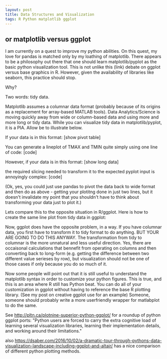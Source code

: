 ```yaml
---
layout: post
title: Data Structures and Visualization
tags: R Python matplotlib ggplot
---
```

## or matplotlib versus ggplot

I am currently on a quest to improve my python abilities. On this quest, my love for pandas is matched only by my loathing of matplotlib. There appears to be a philosophy out there that one should learn matplotlib/pyplot as the basic python visualization tool. This is not unlike this (link) debate on ggplot versus base graphics in R. However, given the availability of libraries like seaborn, this practice should stop. 

Why? 

Two words: tidy data.

Matplotlib assumes a columnar data format (probably because of its origins as a replacement for array-based MATLAB tools). Data Analytics/Science is moving quickly away from wide or column-based data and using more and more long or tidy data. While you can visualize tidy data in matplotlib/pyplot, it is a PIA. Allow be to illustrate below.

If your data is in this format:
[show pivot table]

You can generate a lineplot of TMAX and TMIN quite simply using one line of code:
[code]

However, if your data is in this format:
[show long data]

the required slicing needed to transform it to the expected pyplot input is annoyingly complex:
[code]

(Ok, yes, you could just use pandas to pivot the data back to wide format and then do as above - getting your plotitng done in just two lines, but it doesn't invalidate my point that you shouldn't have to think about transforming your data just to plot it.)


Lets compare this to the opposite situation in R/ggplot.
Here is how to create the same line plot from tidy data in ggplot:


Now, ggplot does have the opposite problem, in a way. If you have columnar data, you first have to transform it to tidy format to do anything. BUT YOUR ARE GOING TO DO THIS ANYWAY. The transformation from tidy to columnar is the more unnatural and less useful direction. Yes, there are occaisonal calculations that bennefit from operating on columns and then converting back to long-form (e.g. getting the difference between two different value serieses by row), but visualization should not be one of those cases if only because you do so much of it.

Now some people will point out that it is still useful to understand the matplotlib syntax in order to customize your python figures. This is true, and this is an area where R still has Python beat. You can do all of your customization in ggplot without having to reference the base R plotting library. (See my post on creative ggplot use for an example) Someone, someone should probably write a more userfriendly wrapper for matlabplot to do the same.

See http://pltn.ca/plotnine-superior-python-ggplot/ for a roundup of python ggplot ports: "Python users are forced to carry the extra cognitive load of learning several visualization libraries, learning their implementation details, and working around their limitations."

also https://dsaber.com/2016/10/02/a-dramatic-tour-through-pythons-data-visualization-landscape-including-ggplot-and-altair/ has a nice comparison of different python plotting methods.
